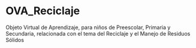 # OVA_Reciclaje
Objeto Virtual de Aprendizaje, para niños de Preescolar, Primaria y Secundaria, relacionada con el tema del Reciclaje y el Manejo de Residuos Sólidos
